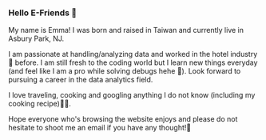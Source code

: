 ### Hello E-Friends :hatching_chick:	

My name is Emma! I was born and raised in Taiwan and currently live in Asbury Park, NJ.<br/>

I am passionate at handling/analyzing data and worked in the hotel industry :hotel: before. I am still fresh to the coding world but I learn new things everyday (and feel like I am a pro while solving debugs hehe :space_invader:). Look forward to pursuing a career in the data analytics field.<br/>

I love traveling, cooking and googling anything I do not know (including my cooking recipe):avocado::bento:.<br/>

Hope everyone who's browsing the website enjoys and please do not hesitate to shoot me an email if you have any thought!:slightly_smiling_face:
